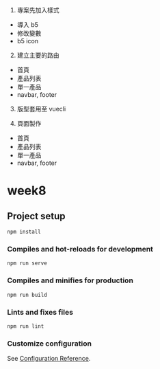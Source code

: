 1. 專案先加入樣式
 - 導入 b5
 - 修改變數
 - b5 icon

2. 建立主要的路由
 - 首頁
 - 產品列表
 - 單一產品
 - navbar, footer

3. 版型套用至 vuecli

4. 頁面製作
 - 首頁
 - 產品列表
 - 單一產品
 - navbar, footer


# week8

## Project setup
```
npm install
```

### Compiles and hot-reloads for development
```
npm run serve
```

### Compiles and minifies for production
```
npm run build
```

### Lints and fixes files
```
npm run lint
```

### Customize configuration
See [Configuration Reference](https://cli.vuejs.org/config/).
